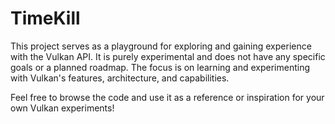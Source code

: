 # TimeKill

This project serves as a playground for exploring and gaining experience with the Vulkan API. It is purely experimental and does not have any specific goals or a planned roadmap. The focus is on learning and experimenting with Vulkan's features, architecture, and capabilities.

Feel free to browse the code and use it as a reference or inspiration for your own Vulkan experiments!
